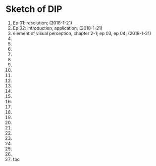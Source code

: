 # Sketch of DIP

1. Ep 01: resolution; (2018-1-21)
2. Ep 02: introduction, application; (2018-1-21)
3. element of visual perception, chapter 2-1; ep 03, ep 04; (2018-1-21)
4. 
5. 
6. 
7. 
8. 
9. 
10. 
11. 
12. 
13. 
14. 
15. 
16. 
17. 
18. 
19. 
20. 
21. 
22. 
23. 
24. 
25. 
26. 
27. tbc